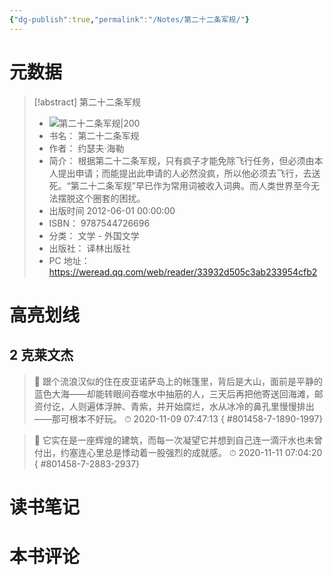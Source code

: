 ```yaml
---
{"dg-publish":true,"permalink":"/Notes/第二十二条军规/"}
---
```



# 元数据

> [!abstract] 第二十二条军规
> - ![ 第二十二条军规|200](https://wfqqreader-1252317822.image.myqcloud.com/cover/458/801458/t7_801458.jpg)
> - 书名： 第二十二条军规
> - 作者： 约瑟夫·海勒
> - 简介： 根据第二十二条军规，只有疯子才能免除飞行任务，但必须由本人提出申请；而能提出此申请的人必然没疯，所以他必须去飞行，去送死。“第二十二条军规”早已作为常用词被收入词典。而人类世界至今无法摆脱这个圈套的困扰。
> - 出版时间 2012-06-01 00:00:00
> - ISBN： 9787544726696
> - 分类： 文学 - 外国文学
> - 出版社： 译林出版社
> - PC 地址：https://weread.qq.com/web/reader/33932d505c3ab233954cfb2

# 高亮划线

## 2 克莱文杰

> 📌 跟个流浪汉似的住在皮亚诺萨岛上的帐篷里，背后是大山，面前是平静的蓝色大海——却能转眼间吞噬水中抽筋的人，三天后再把他寄送回海滩，邮资付讫，人则遍体浮肿、青紫，并开始腐烂，水从冰冷的鼻孔里慢慢排出——那可根本不好玩。
> ⏱ 2020-11-09 07:47:13
{ #801458-7-1890-1997}


> 📌 它实在是一座辉煌的建筑，而每一次凝望它并想到自己连一滴汗水也未曾付出，约塞连心里总是悸动着一股强烈的成就感。
> ⏱ 2020-11-11 07:04:20
{ #801458-7-2883-2937}


# 读书笔记

# 本书评论
